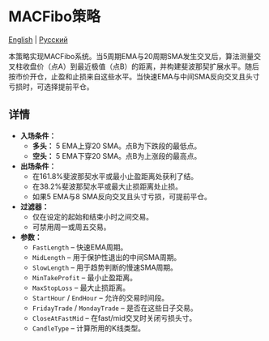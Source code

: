 # MACFibo策略
[English](README.md) | [Русский](README_ru.md)

本策略实现MACFibo系统。当5周期EMA与20周期SMA发生交叉后，算法测量交叉柱收盘价（点A）到最近极值（点B）的距离，并构建斐波那契扩展水平。随后按市价开仓，止盈和止损来自这些水平。当快速EMA与中间SMA反向交叉且头寸亏损时，可选择提前平仓。

## 详情

- **入场条件：**
  - **多头：** 5 EMA上穿20 SMA。点B为下跌段的最低点。
  - **空头：** 5 EMA下穿20 SMA。点B为上涨段的最高点。
- **出场条件：**
  - 在161.8%斐波那契水平或最小止盈距离处获利了结。
  - 在38.2%斐波那契水平或最大止损距离处止损。
  - 如果5 EMA与8 SMA反向交叉且头寸亏损，可提前平仓。
- **过滤器：**
  - 仅在设定的起始和结束小时之间交易。
  - 可禁用周一或周五交易。
- **参数：**
  - `FastLength` – 快速EMA周期。
  - `MidLength` – 用于保护性退出的中间SMA周期。
  - `SlowLength` – 用于趋势判断的慢速SMA周期。
  - `MinTakeProfit` – 最小止盈距离。
  - `MaxStopLoss` – 最大止损距离。
  - `StartHour` / `EndHour` – 允许的交易时间段。
  - `FridayTrade` / `MondayTrade` – 是否在这些日子交易。
  - `CloseAtFastMid` – 在fast/mid交叉时关闭亏损头寸。
  - `CandleType` – 计算所用的K线类型。
